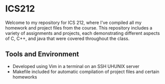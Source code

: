 # ICS212
Welcome to my repository for ICS 212, where I've compiled all my homework and project files from the course. This repository includes a variety of assignments and projects, each demonstrating different aspects of C, C++, and java that were covered throughout the class.

## Tools and Environment
- Developed using Vim in a terminal on an SSH UHUNIX server
- Makefile included for automatic compilation of project files and certain homeworks
